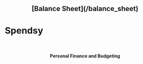 <center><h2>[Balance Sheet](/balance_sheet)</h2></center>

# Spendsy

<br><center><h4>Personal Finance and Budgeting</h4></center>
